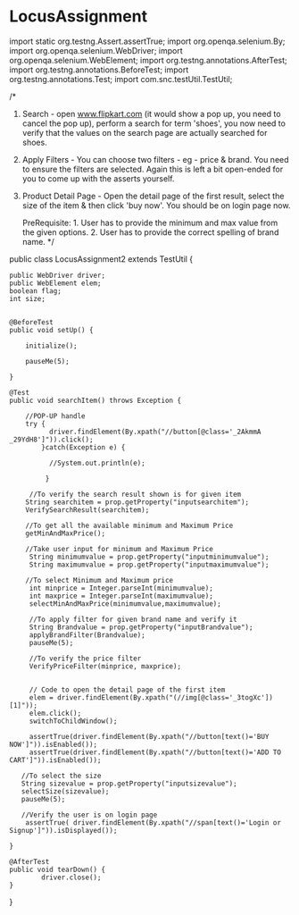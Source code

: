 # LocusAssignment
import static org.testng.Assert.assertTrue;
import org.openqa.selenium.By;
import org.openqa.selenium.WebDriver;
import org.openqa.selenium.WebElement;
import org.testng.annotations.AfterTest;
import org.testng.annotations.BeforeTest;
import org.testng.annotations.Test;
import com.snc.testUtil.TestUtil;

/*
1.  Search - open www.flipkart.com (it would show a pop up, you need to cancel the pop up), perform a search for term 'shoes', 
    you now need to verify that the values on the search page are actually searched for shoes. 
2. Apply Filters - You can choose two filters - eg - price & brand. You need to ensure the filters are selected. 
   Again this is left a bit open-ended for you to come up with the asserts yourself. 
3. Product Detail Page - Open the detail page of the first result, select the size of the item & then click 'buy now'. 
   You should be on login page now. 
   
   PreRequisite: 1. User has to provide the minimum and max value from the given options.
                 2. User has to provide the correct spelling of brand name.
*/

public class LocusAssignment2 extends TestUtil {
	

	public WebDriver driver;
	public WebElement elem;
	boolean flag;
	int size;

	
	@BeforeTest
	public void setUp() {
		
	    initialize();
	  
	    pauseMe(5);
		
	}
	
	@Test
	public void searchItem() throws Exception {
		
		//POP-UP handle	
		try {
			  driver.findElement(By.xpath("//button[@class='_2AkmmA _29YdH8']")).click();
			}catch(Exception e) {
				
			  //System.out.println(e);
				
		     }
		
		 //To verify the search result shown is for given item 
		String searchitem = prop.getProperty("inputsearchitem");
		VerifySearchResult(searchitem);
		
		//To get all the available minimum and Maximum Price 
	    getMinAndMaxPrice();
		
		//Take user input for minimum and Maximum Price 
		 String minimumvalue = prop.getProperty("inputminimumvalue");
		 String maximumvalue = prop.getProperty("inputmaximumvalue");
		 
		//To select Minimum and Maximum price 	 
		 int minprice = Integer.parseInt(minimumvalue);
		 int maxprice = Integer.parseInt(maximumvalue);	 
		 selectMinAndMaxPrice(minimumvalue,maximumvalue);
		 
		 //To apply filter for given brand name and verify it 
		 String Brandvalue = prop.getProperty("inputBrandvalue"); 
		 applyBrandFilter(Brandvalue);
		 pauseMe(5);
	 	
		 //To verify the price filter 
	     VerifyPriceFilter(minprice, maxprice);
	     
         
	     // Code to open the detail page of the first item    
	     elem = driver.findElement(By.xpath("(//img[@class='_3togXc'])[1]"));
	     elem.click();
	     switchToChildWindow();	
	   
	     assertTrue(driver.findElement(By.xpath("//button[text()='BUY NOW']")).isEnabled());
	     assertTrue(driver.findElement(By.xpath("//button[text()='ADD TO CART']")).isEnabled());
	   
	   //To select the size
	   String sizevalue = prop.getProperty("inputsizevalue");
	   selectSize(sizevalue);
	   pauseMe(5);
		 
	   //Verify the user is on login page	 
		assertTrue( driver.findElement(By.xpath("//span[text()='Login or Signup']")).isDisplayed());
			  		   				   
	}
	
    @AfterTest
	public void tearDown() {
    	    driver.close();	
	}
	
	

}
